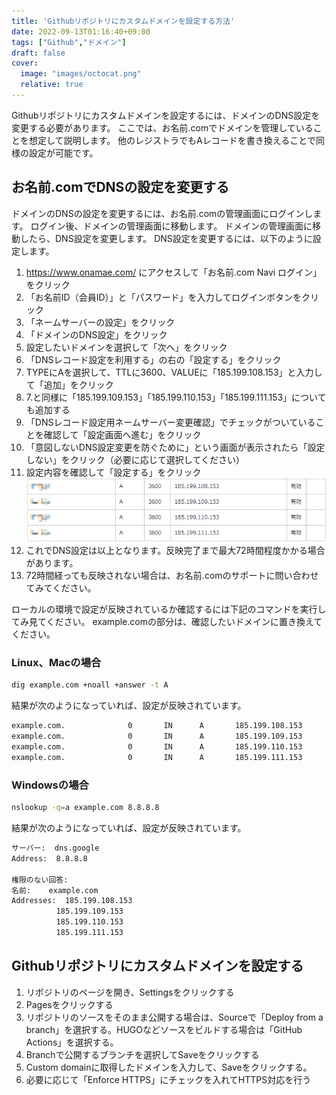 ```yaml
---
title: 'Githubリポジトリにカスタムドメインを設定する方法'
date: 2022-09-13T01:16:40+09:00
tags: ["Github","ドメイン"]
draft: false
cover:
  image: "images/octocat.png"
  relative: true
---
```

Githubリポジトリにカスタムドメインを設定するには、ドメインのDNS設定を変更する必要があります。
ここでは、お名前.comでドメインを管理していることを想定して説明します。
他のレジストラでもAレコードを書き換えることで同様の設定が可能です。

## お名前.comでDNSの設定を変更する
ドメインのDNSの設定を変更するには、お名前.comの管理画面にログインします。
ログイン後、ドメインの管理画面に移動します。
ドメインの管理画面に移動したら、DNS設定を変更します。
DNS設定を変更するには、以下のように設定します。
1. https://www.onamae.com/ にアクセスして「お名前.com Navi ログイン」をクリック
2. 「お名前ID（会員ID）」と「パスワード」を入力してログインボタンをクリック
3. 「ネームサーバーの設定」をクリック
4. 「ドメインのDNS設定」をクリック
5. 設定したいドメインを選択して「次へ」をクリック
6. 「DNSレコード設定を利用する」の右の「設定する」をクリック
7. TYPEにAを選択して、TTLに3600、VALUEに「185.199.108.153」と入力して「追加」をクリック
8. 7.と同様に「185.199.109.153」「185.199.110.153」「185.199.111.153」についても追加する
9. 「DNSレコード設定用ネームサーバー変更確認」でチェックがついていることを確認して「設定画面へ進む」をクリック
10. 「意図しないDNS設定変更を防ぐために」という画面が表示されたら「設定しない」をクリック（必要に応じて選択してください）
11. 設定内容を確認して「設定する」をクリック
![img.png](images/img.png)
12. これでDNS設定は以上となります。反映完了まで最大72時間程度かかる場合があります。
13. 72時間経っても反映されない場合は、お名前.comのサポートに問い合わせてみてください。

ローカルの環境で設定が反映されているか確認するには下記のコマンドを実行してみ見てください。
example.comの部分は、確認したいドメインに置き換えてください。

### Linux、Macの場合
```bash
dig example.com +noall +answer -t A
```
結果が次のようになっていれば、設定が反映されています。
```bash
example.com.              0       IN      A       185.199.108.153
example.com.              0       IN      A       185.199.109.153
example.com.              0       IN      A       185.199.110.153
example.com.              0       IN      A       185.199.111.153
```

### Windowsの場合
```bash
nslookup -q=a example.com 8.8.8.8
```
結果が次のようになっていれば、設定が反映されています。
```bash
サーバー:  dns.google
Address:  8.8.8.8

権限のない回答:
名前:    example.com
Addresses:  185.199.108.153
          185.199.109.153
          185.199.110.153
          185.199.111.153
```

## Githubリポジトリにカスタムドメインを設定する
1. リポジトリのページを開き、Settingsをクリックする
2. Pagesをクリックする
3. リポジトリのソースをそのまま公開する場合は、Sourceで「Deploy from a branch」を選択する。HUGOなどソースをビルドする場合は「GitHub Actions」を選択する。
4. Branchで公開するブランチを選択してSaveをクリックする
5. Custom domainに取得したドメインを入力して、Saveをクリックする。
6. 必要に応じて「Enforce HTTPS」にチェックを入れてHTTPS対応を行う

